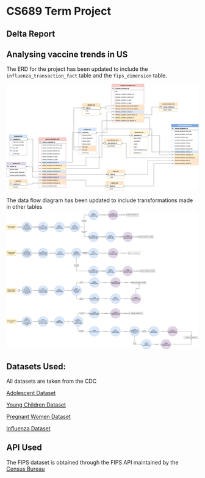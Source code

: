 # CS689 Term Project
## Delta Report

## Analysing vaccine trends in US
The ERD for the project has been updated to include the `influenza_transaction_fact` table and the `fips_dimension` table. 

![Updated ERD Table](erd.png)

The data flow diagram has been updated to include transformations made in other tables
![Updated Data Flow Diagram](data_flow_diagram.png)

## Datasets Used:
All datasets are taken from the CDC

[Adolescent Dataset](
https://data.cdc.gov/Teen-Vaccinations/Vaccination-Coverage-among-Adolescents-13-17-Years/ee48-w5t6/about_data)

[Young Children Dataset](
https://data.cdc.gov/Flu-Vaccinations/Influenza-Vaccination-Coverage-for-All-Ages-6-Mont/vh55-3he6/about_data)

[Pregnant Women Dataset](
https://data.cdc.gov/Pregnancy-Vaccination/Vaccination-Coverage-among-Pregnant-Women/h7pm-wmjc/about_data)

[Influenza Dataset](
https://data.cdc.gov/Child-Vaccinations/Vaccination-Coverage-among-Young-Children-0-35-Mon/fhky-rtsk/about_data)

## API Used
The FIPS dataset is obtained through the FIPS API maintained by the [Census Bureau](https://www.census.gov/data/developers/guidance/api-user-guide.html)
